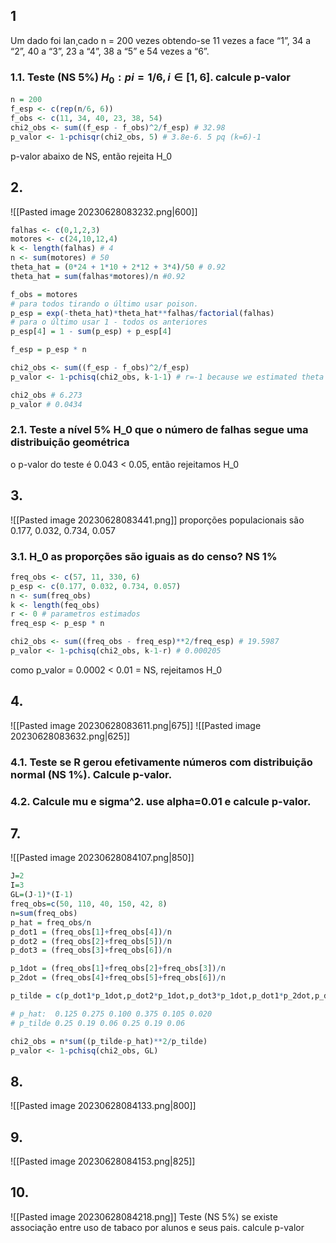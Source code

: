 ## 1
Um dado foi lan¸cado n = 200 vezes obtendo-se 11 vezes a face “1”, 34 a “2”, 40 a
“3”, 23 a “4”, 38 a “5” e 54 vezes a “6”.

### 1.1. Teste (NS 5%) $H_0: pi=1/6, i\in [1,6]$. calcule p-valor
```R
n = 200
f_esp <- c(rep(n/6, 6))
f_obs <- c(11, 34, 40, 23, 38, 54)
chi2_obs <- sum((f_esp - f_obs)^2/f_esp) # 32.98
p_valor <- 1-pchisqr(chi2_obs, 5) # 3.8e-6. 5 pq (k=6)-1
```
p-valor abaixo de NS, então rejeita H_0

## 2.
![[Pasted image 20230628083232.png|600]]
```R
falhas <- c(0,1,2,3)
motores <- c(24,10,12,4)
k <- length(falhas) # 4
n <- sum(motores) # 50
theta_hat = (0*24 + 1*10 + 2*12 + 3*4)/50 # 0.92
theta_hat = sum(falhas*motores)/n #0.92

f_obs = motores
# para todos tirando o último usar poison.
p_esp = exp(-theta_hat)*theta_hat**falhas/factorial(falhas)
# para o último usar 1 - todos os anteriores
p_esp[4] = 1 - sum(p_esp) + p_esp[4]

f_esp = p_esp * n

chi2_obs <- sum((f_esp - f_obs)^2/f_esp)
p_valor <- 1-pchisq(chi2_obs, k-1-1) # r=-1 because we estimated theta

chi2_obs # 6.273
p_valor # 0.0434
```

### 2.1. Teste a nível 5% H_0 que o número de falhas segue uma distribuição geométrica
o p-valor do teste é 0.043 < 0.05, então rejeitamos H_0

## 3.
![[Pasted image 20230628083441.png]]
proporções populacionais são 0.177, 0.032, 0.734, 0.057

### 3.1. H_0 as proporções são iguais as do censo? NS 1%
```R
freq_obs <- c(57, 11, 330, 6)
p_esp <- c(0.177, 0.032, 0.734, 0.057)
n <- sum(freq_obs)
k <- length(feq_obs)
r <- 0 # parametros estimados
freq_esp <- p_esp * n

chi2_obs <- sum((freq_obs - freq_esp)**2/freq_esp) # 19.5987
p_valor <- 1-pchisq(chi2_obs, k-1-r) # 0.000205
```

como p_valor = 0.0002 < 0.01 = NS, rejeitamos H_0

## 4.
![[Pasted image 20230628083611.png|675]]
![[Pasted image 20230628083632.png|625]]

### 4.1. Teste se R gerou efetivamente números com distribuição normal (NS 1%). Calcule p-valor.
### 4.2. Calcule mu e sigma^2. use alpha=0.01 e calcule p-valor.

## 7. 
![[Pasted image 20230628084107.png|850]]
```R
J=2
I=3
GL=(J-1)*(I-1)
freq_obs=c(50, 110, 40, 150, 42, 8)
n=sum(freq_obs)
p_hat = freq_obs/n
p_dot1 = (freq_obs[1]+freq_obs[4])/n
p_dot2 = (freq_obs[2]+freq_obs[5])/n
p_dot3 = (freq_obs[3]+freq_obs[6])/n

p_1dot = (freq_obs[1]+freq_obs[2]+freq_obs[3])/n
p_2dot = (freq_obs[4]+freq_obs[5]+freq_obs[6])/n

p_tilde = c(p_dot1*p_1dot,p_dot2*p_1dot,p_dot3*p_1dot,p_dot1*p_2dot,p_dot2*p_2dot,p_dot3*p_2dot)

# p_hat:  0.125 0.275 0.100 0.375 0.105 0.020
# p_tilde 0.25 0.19 0.06 0.25 0.19 0.06

chi2_obs = n*sum((p_tilde-p_hat)**2/p_tilde)
p_valor <- 1-pchisq(chi2_obs, GL)

```
## 8.
![[Pasted image 20230628084133.png|800]]

## 9.
![[Pasted image 20230628084153.png|825]]

## 10.
![[Pasted image 20230628084218.png]]
Teste (NS 5%) se existe associação entre uso de tabaco por alunos e seus pais. calcule p-valor